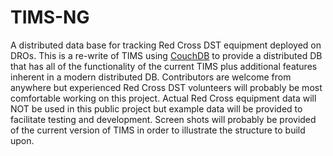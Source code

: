 # TIMS-NG
A distributed data base for tracking Red Cross DST equipment deployed on DROs.
This is a re-write of TIMS using [CouchDB](http://couchdb.apache.org/) to provide a distributed DB that has all of the functionality of the current TIMS plus additional features inherent in a modern distributed DB.
Contributors are welcome from anywhere but experienced Red Cross DST volunteers will probably be most comfortable working on this project.
Actual Red Cross equipment data will NOT be used in this public project but example data will be provided to facilitate testing and development.  Screen shots will probably be provided of the current version of TIMS in order to illustrate the structure to build upon.
